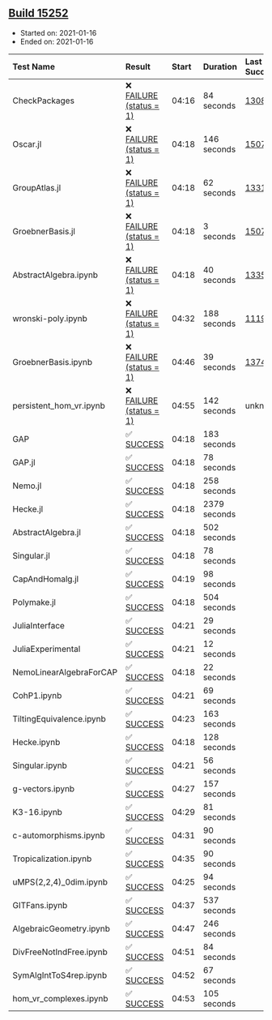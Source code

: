 ## [Build 15252](https://oscarci.mathematik.uni-kl.de/job/oscar/15252/)

* Started on: 2021-01-16
* Ended on: 2021-01-16

| Test Name    | Result | Start | Duration | Last Success | First Failure |
|:-------------|:-------|:------|:---------|:-------------|:--------------|
| CheckPackages | ❌ [FAILURE (status = 1)](https://oscarci.mathematik.uni-kl.de/job/oscar/15252/artifact/logs/build-15252/CheckPackages.log) | 04:16 | 84 seconds | [13085](https://oscarci.mathematik.uni-kl.de/job/oscar/13085/) | [13086](https://oscarci.mathematik.uni-kl.de/job/oscar/13086/) |
| Oscar.jl | ❌ [FAILURE (status = 1)](https://oscarci.mathematik.uni-kl.de/job/oscar/15252/artifact/logs/build-15252/Oscar.jl.log) | 04:18 | 146 seconds | [15079](https://oscarci.mathematik.uni-kl.de/job/oscar/15079/) | [15080](https://oscarci.mathematik.uni-kl.de/job/oscar/15080/) |
| GroupAtlas.jl | ❌ [FAILURE (status = 1)](https://oscarci.mathematik.uni-kl.de/job/oscar/15252/artifact/logs/build-15252/GroupAtlas.jl.log) | 04:18 | 62 seconds | [13311](https://oscarci.mathematik.uni-kl.de/job/oscar/13311/) | [13312](https://oscarci.mathematik.uni-kl.de/job/oscar/13312/) |
| GroebnerBasis.jl | ❌ [FAILURE (status = 1)](https://oscarci.mathematik.uni-kl.de/job/oscar/15252/artifact/logs/build-15252/GroebnerBasis.jl.log) | 04:18 | 3 seconds | [15079](https://oscarci.mathematik.uni-kl.de/job/oscar/15079/) | [15080](https://oscarci.mathematik.uni-kl.de/job/oscar/15080/) |
| AbstractAlgebra.ipynb | ❌ [FAILURE (status = 1)](https://oscarci.mathematik.uni-kl.de/job/oscar/15252/artifact/logs/build-15252/AbstractAlgebra.ipynb.log) | 04:18 | 40 seconds | [13355](https://oscarci.mathematik.uni-kl.de/job/oscar/13355/) | [13356](https://oscarci.mathematik.uni-kl.de/job/oscar/13356/) |
| wronski-poly.ipynb | ❌ [FAILURE (status = 1)](https://oscarci.mathematik.uni-kl.de/job/oscar/15252/artifact/logs/build-15252/wronski-poly.ipynb.log) | 04:32 | 188 seconds | [11192](https://oscarci.mathematik.uni-kl.de/job/oscar/11192/) | [11193](https://oscarci.mathematik.uni-kl.de/job/oscar/11193/) |
| GroebnerBasis.ipynb | ❌ [FAILURE (status = 1)](https://oscarci.mathematik.uni-kl.de/job/oscar/15252/artifact/logs/build-15252/GroebnerBasis.ipynb.log) | 04:46 | 39 seconds | [13748](https://oscarci.mathematik.uni-kl.de/job/oscar/13748/) | [13749](https://oscarci.mathematik.uni-kl.de/job/oscar/13749/) |
| persistent_hom_vr.ipynb | ❌ [FAILURE (status = 1)](https://oscarci.mathematik.uni-kl.de/job/oscar/15252/artifact/logs/build-15252/persistent_hom_vr.ipynb.log) | 04:55 | 142 seconds | unknown | unknown |
| GAP | ✅ [SUCCESS](https://oscarci.mathematik.uni-kl.de/job/oscar/15252/artifact/logs/build-15252/GAP.log) | 04:18 | 183 seconds |  |  |
| GAP.jl | ✅ [SUCCESS](https://oscarci.mathematik.uni-kl.de/job/oscar/15252/artifact/logs/build-15252/GAP.jl.log) | 04:18 | 78 seconds |  |  |
| Nemo.jl | ✅ [SUCCESS](https://oscarci.mathematik.uni-kl.de/job/oscar/15252/artifact/logs/build-15252/Nemo.jl.log) | 04:18 | 258 seconds |  |  |
| Hecke.jl | ✅ [SUCCESS](https://oscarci.mathematik.uni-kl.de/job/oscar/15252/artifact/logs/build-15252/Hecke.jl.log) | 04:18 | 2379 seconds |  |  |
| AbstractAlgebra.jl | ✅ [SUCCESS](https://oscarci.mathematik.uni-kl.de/job/oscar/15252/artifact/logs/build-15252/AbstractAlgebra.jl.log) | 04:18 | 502 seconds |  |  |
| Singular.jl | ✅ [SUCCESS](https://oscarci.mathematik.uni-kl.de/job/oscar/15252/artifact/logs/build-15252/Singular.jl.log) | 04:18 | 78 seconds |  |  |
| CapAndHomalg.jl | ✅ [SUCCESS](https://oscarci.mathematik.uni-kl.de/job/oscar/15252/artifact/logs/build-15252/CapAndHomalg.jl.log) | 04:19 | 98 seconds |  |  |
| Polymake.jl | ✅ [SUCCESS](https://oscarci.mathematik.uni-kl.de/job/oscar/15252/artifact/logs/build-15252/Polymake.jl.log) | 04:18 | 504 seconds |  |  |
| JuliaInterface | ✅ [SUCCESS](https://oscarci.mathematik.uni-kl.de/job/oscar/15252/artifact/logs/build-15252/JuliaInterface.log) | 04:21 | 29 seconds |  |  |
| JuliaExperimental | ✅ [SUCCESS](https://oscarci.mathematik.uni-kl.de/job/oscar/15252/artifact/logs/build-15252/JuliaExperimental.log) | 04:21 | 12 seconds |  |  |
| NemoLinearAlgebraForCAP | ✅ [SUCCESS](https://oscarci.mathematik.uni-kl.de/job/oscar/15252/artifact/logs/build-15252/NemoLinearAlgebraForCAP.log) | 04:18 | 22 seconds |  |  |
| CohP1.ipynb | ✅ [SUCCESS](https://oscarci.mathematik.uni-kl.de/job/oscar/15252/artifact/logs/build-15252/CohP1.ipynb.log) | 04:21 | 69 seconds |  |  |
| TiltingEquivalence.ipynb | ✅ [SUCCESS](https://oscarci.mathematik.uni-kl.de/job/oscar/15252/artifact/logs/build-15252/TiltingEquivalence.ipynb.log) | 04:23 | 163 seconds |  |  |
| Hecke.ipynb | ✅ [SUCCESS](https://oscarci.mathematik.uni-kl.de/job/oscar/15252/artifact/logs/build-15252/Hecke.ipynb.log) | 04:18 | 128 seconds |  |  |
| Singular.ipynb | ✅ [SUCCESS](https://oscarci.mathematik.uni-kl.de/job/oscar/15252/artifact/logs/build-15252/Singular.ipynb.log) | 04:21 | 56 seconds |  |  |
| g-vectors.ipynb | ✅ [SUCCESS](https://oscarci.mathematik.uni-kl.de/job/oscar/15252/artifact/logs/build-15252/g-vectors.ipynb.log) | 04:27 | 157 seconds |  |  |
| K3-16.ipynb | ✅ [SUCCESS](https://oscarci.mathematik.uni-kl.de/job/oscar/15252/artifact/logs/build-15252/K3-16.ipynb.log) | 04:29 | 81 seconds |  |  |
| c-automorphisms.ipynb | ✅ [SUCCESS](https://oscarci.mathematik.uni-kl.de/job/oscar/15252/artifact/logs/build-15252/c-automorphisms.ipynb.log) | 04:31 | 90 seconds |  |  |
| Tropicalization.ipynb | ✅ [SUCCESS](https://oscarci.mathematik.uni-kl.de/job/oscar/15252/artifact/logs/build-15252/Tropicalization.ipynb.log) | 04:35 | 90 seconds |  |  |
| uMPS(2,2,4)_0dim.ipynb | ✅ [SUCCESS](https://oscarci.mathematik.uni-kl.de/job/oscar/15252/artifact/logs/build-15252/uMPS-2-2-4-_0dim.ipynb.log) | 04:25 | 94 seconds |  |  |
| GITFans.ipynb | ✅ [SUCCESS](https://oscarci.mathematik.uni-kl.de/job/oscar/15252/artifact/logs/build-15252/GITFans.ipynb.log) | 04:37 | 537 seconds |  |  |
| AlgebraicGeometry.ipynb | ✅ [SUCCESS](https://oscarci.mathematik.uni-kl.de/job/oscar/15252/artifact/logs/build-15252/AlgebraicGeometry.ipynb.log) | 04:47 | 246 seconds |  |  |
| DivFreeNotIndFree.ipynb | ✅ [SUCCESS](https://oscarci.mathematik.uni-kl.de/job/oscar/15252/artifact/logs/build-15252/DivFreeNotIndFree.ipynb.log) | 04:51 | 84 seconds |  |  |
| SymAlgIntToS4rep.ipynb | ✅ [SUCCESS](https://oscarci.mathematik.uni-kl.de/job/oscar/15252/artifact/logs/build-15252/SymAlgIntToS4rep.ipynb.log) | 04:52 | 67 seconds |  |  |
| hom_vr_complexes.ipynb | ✅ [SUCCESS](https://oscarci.mathematik.uni-kl.de/job/oscar/15252/artifact/logs/build-15252/hom_vr_complexes.ipynb.log) | 04:53 | 105 seconds |  |  |
